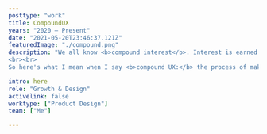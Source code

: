 ```yaml
---
posttype: "work"
title: CompoundUX
years: "2020 – Present"
date: "2021-05-20T23:46:37.121Z"  
featuredImage: "./compound.png"
description: "We all know <b>compound interest</b>. Interest is earned on money that was previously earned as interest. Eventually, molehills will become mountains. Einstein called it the most powerful force in the universe.
<br><br>
So here's what I mean when I say <b>compound UX:</b> the process of making your users successful (and getting paid for it) starts from making users successful far before they've even bought your product. Every touchpoint compounds, meaning that successful user experiences aren't defined by additive results, but by <b>exponential</b> ones."

intro: here
role: "Growth & Design"
activelink: false
worktype: ["Product Design"]
team: ["Me"]

---
```




